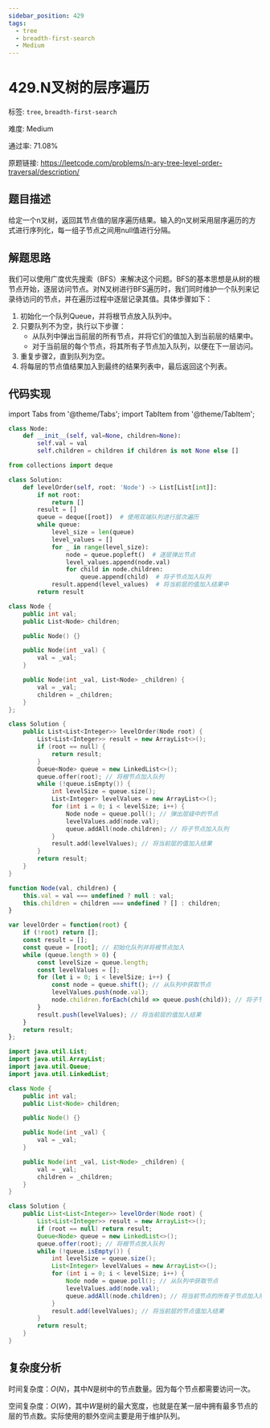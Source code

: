 ```yaml
---
sidebar_position: 429
tags:
  - tree
  - breadth-first-search
  - Medium
---
```


# 429.N叉树的层序遍历

标签: `tree`, `breadth-first-search`

难度: Medium

通过率: 71.08%

原题链接: https://leetcode.com/problems/n-ary-tree-level-order-traversal/description/

## 题目描述
给定一个n叉树，返回其节点值的层序遍历结果。输入的n叉树采用层序遍历的方式进行序列化，每一组子节点之间用null值进行分隔。

## 解题思路
我们可以使用广度优先搜索（BFS）来解决这个问题。BFS的基本思想是从树的根节点开始，逐层访问节点。对N叉树进行BFS遍历时，我们同时维护一个队列来记录待访问的节点，并在遍历过程中逐层记录其值。具体步骤如下：

1. 初始化一个队列Queue，并将根节点放入队列中。
2. 只要队列不为空，执行以下步骤：
   - 从队列中弹出当前层的所有节点，并将它们的值加入到当前层的结果中。
   - 对于当前层的每个节点，将其所有子节点加入队列，以便在下一层访问。
3. 重复步骤2，直到队列为空。
4. 将每层的节点值结果加入到最终的结果列表中，最后返回这个列表。

## 代码实现
import Tabs from '@theme/Tabs';
import TabItem from '@theme/TabItem';

<Tabs>
<TabItem value="python" label="Python">

```python
class Node:
    def __init__(self, val=None, children=None):
        self.val = val
        self.children = children if children is not None else []

from collections import deque

class Solution:
    def levelOrder(self, root: 'Node') -> List[List[int]]:
        if not root:
            return []
        result = []
        queue = deque([root])  # 使用双端队列进行层次遍历
        while queue:
            level_size = len(queue)
            level_values = []
            for _ in range(level_size):
                node = queue.popleft()  # 逐层弹出节点
                level_values.append(node.val)
                for child in node.children:
                    queue.append(child)  # 将子节点加入队列
            result.append(level_values)  # 将当前层的值加入结果中
        return result
```

</TabItem>
<TabItem value="cpp" label="C++">

```cpp
class Node {
    public int val;
    public List<Node> children;

    public Node() {}

    public Node(int _val) {
        val = _val;
    }

    public Node(int _val, List<Node> _children) {
        val = _val;
        children = _children;
    }
};

class Solution {
    public List<List<Integer>> levelOrder(Node root) {
        List<List<Integer>> result = new ArrayList<>();
        if (root == null) {
            return result;
        }
        Queue<Node> queue = new LinkedList<>();
        queue.offer(root); // 将根节点加入队列
        while (!queue.isEmpty()) {
            int levelSize = queue.size();
            List<Integer> levelValues = new ArrayList<>();
            for (int i = 0; i < levelSize; i++) {
                Node node = queue.poll(); // 弹出层级中的节点
                levelValues.add(node.val);
                queue.addAll(node.children); // 将子节点加入队列
            }
            result.add(levelValues); // 将当前层的值加入结果
        }
        return result;
    }
}
```

</TabItem>
<TabItem value="javascript" label="JavaScript">

```javascript
function Node(val, children) {
    this.val = val === undefined ? null : val;
    this.children = children === undefined ? [] : children;
}

var levelOrder = function(root) {
    if (!root) return [];
    const result = [];
    const queue = [root]; // 初始化队列并将根节点加入
    while (queue.length > 0) {
        const levelSize = queue.length;
        const levelValues = [];
        for (let i = 0; i < levelSize; i++) {
            const node = queue.shift(); // 从队列中获取节点
            levelValues.push(node.val);
            node.children.forEach(child => queue.push(child)); // 将子节点加入
        }
        result.push(levelValues); // 将当前层的值加入结果
    }
    return result;
};
```

</TabItem>
<TabItem value="java" label="Java">

```java
import java.util.List;
import java.util.ArrayList;
import java.util.Queue;
import java.util.LinkedList;

class Node {
    public int val;
    public List<Node> children;

    public Node() {}

    public Node(int _val) {
        val = _val;
    }

    public Node(int _val, List<Node> _children) {
        val = _val;
        children = _children;
    }
}

class Solution {
    public List<List<Integer>> levelOrder(Node root) {
        List<List<Integer>> result = new ArrayList<>();
        if (root == null) return result;
        Queue<Node> queue = new LinkedList<>();
        queue.offer(root); // 将根节点放入队列
        while (!queue.isEmpty()) {
            int levelSize = queue.size();
            List<Integer> levelValues = new ArrayList<>();
            for (int i = 0; i < levelSize; i++) {
                Node node = queue.poll(); // 从队列中获取节点
                levelValues.add(node.val);
                queue.addAll(node.children); // 将当前节点的所有子节点加入队列
            }
            result.add(levelValues); // 将当前层的节点值加入结果
        }
        return result;
    }
}
```

</TabItem>
</Tabs>

## 复杂度分析
时间复杂度：$O(N)$，其中$N$是树中的节点数量。因为每个节点都需要访问一次。  
  
空间复杂度：$O(W)$，其中$W$是树的最大宽度，也就是在某一层中拥有最多节点的层的节点数。实际使用的额外空间主要是用于维护队列。
